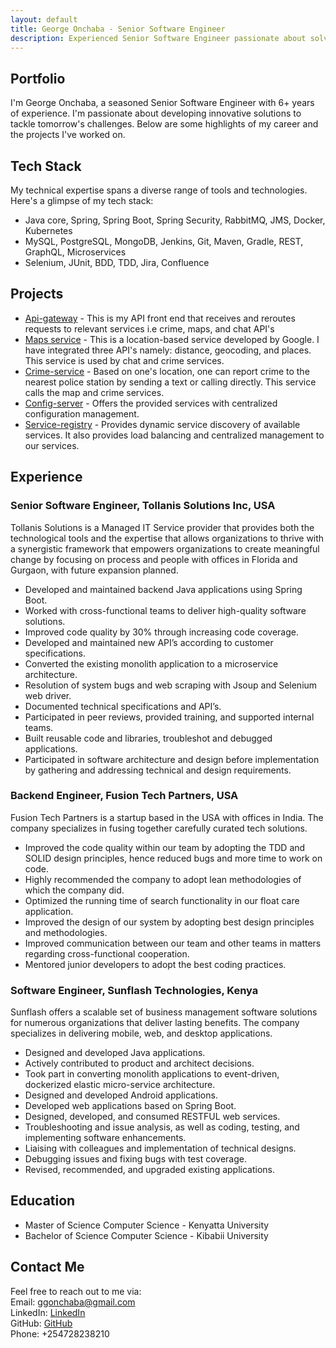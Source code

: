 ```yaml
---
layout: default
title: George Onchaba - Senior Software Engineer
description: Experienced Senior Software Engineer passionate about solving tomorrow's challenges.
---
```


<head>
  <link rel="stylesheet" href="{{ 'style.css' | https://gee-cpu.github.io/api-gateway/ }}">
</head>

<section class="main-content">
  <h1>Portfolio</h1>
  <p>
    I'm George Onchaba, a seasoned Senior Software Engineer with 6+ years of experience. 
    I'm passionate about developing innovative solutions to tackle tomorrow's challenges. 
    Below are some highlights of my career and the projects I've worked on.
  </p>
  <h2>Tech Stack</h2>
  <p>
    My technical expertise spans a diverse range of tools and technologies. 
    Here's a glimpse of my tech stack:
  </p>
  <ul>
    <li>Java core, Spring, Spring Boot, Spring Security, RabbitMQ, JMS, Docker, Kubernetes</li>
    <li>MySQL, PostgreSQL, MongoDB, Jenkins, Git, Maven, Gradle, REST, GraphQL, Microservices</li>
    <li>Selenium, JUnit, BDD, TDD, Jira, Confluence</li>
  </ul>

  <h2>Projects</h2>
  <ul>
    <li>
      <a href="https://github.com/gee-cpu/api-gateway">Api-gateway</a> - 
      This is my API front end that receives and reroutes requests to relevant services i.e crime, maps, and chat API's
    </li>
    <li>
      <a href="https://github.com/gee-cpu/google-maps-integration">Maps service</a> - 
      This is a location-based service developed by Google. I have integrated three API's namely: distance, geocoding, and places. This service is used by chat and crime services.
    </li>
    <li>
      <a href="https://github.com/gee-cpu/crime-service-impl">Crime-service</a> - 
      Based on one's location, one can report crime to the nearest police station by sending a text or calling directly. This service calls the map and crime services.
    </li>
    <li>
      <a href="https://github.com/gee-cpu/config-server">Config-server</a> - 
      Offers the provided services with centralized configuration management.
    </li>
    <li>
      <a href="https://github.com/gee-cpu/service-registry">Service-registry</a> - 
      Provides dynamic service discovery of available services. It also provides load balancing and centralized management to our services.
    </li>
  </ul>

  <h2>Experience</h2>

  <h3>Senior Software Engineer, Tollanis Solutions Inc, USA</h3>
  <p>
    Tollanis Solutions is a Managed IT Service provider that provides both the technological tools and the expertise that allows organizations to thrive with a synergistic framework that empowers organizations to create meaningful change by focusing on process and people with offices in Florida and Gurgaon, with future expansion planned.
  </p>
  <ul>
    <li>Developed and maintained backend Java applications using Spring Boot.</li>
    <li>Worked with cross-functional teams to deliver high-quality software solutions.</li>
    <li>Improved code quality by 30% through increasing code coverage.</li>
    <li>Developed and maintained new API’s according to customer specifications.</li>
    <li>Converted the existing monolith application to a microservice architecture.</li>
    <li>Resolution of system bugs and web scraping with Jsoup and Selenium web driver.</li>
    <li>Documented technical specifications and API’s.</li>
    <li>Participated in peer reviews, provided training, and supported internal teams.</li>
    <li>Built reusable code and libraries, troubleshot and debugged applications.</li>
    <li>Participated in software architecture and design before implementation by gathering and addressing technical and design requirements.</li>
  </ul>

  <h3>Backend Engineer, Fusion Tech Partners, USA</h3>
  <p>
    Fusion Tech Partners is a startup based in the USA with offices in India. The company specializes in fusing together carefully curated tech solutions.
  </p>
  <ul>
    <li>Improved the code quality within our team by adopting the TDD and SOLID design principles, hence reduced bugs and more time to work on code.</li>
    <li>Highly recommended the company to adopt lean methodologies of which the company did.</li>
    <li>Optimized the running time of search functionality in our float care application.</li>
    <li>Improved the design of our system by adopting best design principles and methodologies.</li>
    <li>Improved communication between our team and other teams in matters regarding cross-functional cooperation.</li>
    <li>Mentored junior developers to adopt the best coding practices.</li>
  </ul>

  <h3>Software Engineer, Sunflash Technologies, Kenya</h3>
  <p>
    Sunflash offers a scalable set of business management software solutions for numerous organizations that deliver lasting benefits. The company specializes in delivering mobile, web, and desktop applications.
  </p>
  <ul>
    <li>Designed and developed Java applications.</li>
    <li>Actively contributed to product and architect decisions.</li>
    <li>Took part in converting monolith applications to event-driven, dockerized elastic micro-service architecture.</li>
    <li>Designed and developed Android applications.</li>
    <li>Developed web applications based on Spring Boot.</li>
    <li>Designed, developed, and consumed RESTFUL web services.</li>
    <li>Troubleshooting and issue analysis, as well as coding, testing, and implementing software enhancements.</li>
    <li>Liaising with colleagues and implementation of technical designs.</li>
    <li>Debugging issues and fixing bugs with test coverage.</li>
    <li>Revised, recommended, and upgraded existing applications.</li>
  </ul>

  <h2>Education</h2>
  <ul>
    <li>Master of Science Computer Science - Kenyatta University</li>
    <li>Bachelor of Science Computer Science - Kibabii University</li>
  </ul>

 <h2>Contact Me</h2>
<p>
  Feel free to reach out to me via:
  <br>
  Email: <a href="mailto:ggonchaba@gmail.com">ggonchaba@gmail.com</a>
  <br>
  LinkedIn: <a href="https://www.linkedin.com/in/gonchaba" target="_blank">LinkedIn</a>
  <br>
  GitHub: <a href="https://github.com/gee-cpu" target="_blank">GitHub</a>
  <br>
  Phone: +254728238210
</p>

</section>
